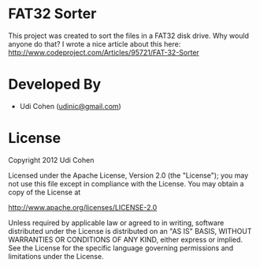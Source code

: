 FAT32 Sorter
==============

This project was created to sort the files in a FAT32 disk drive.
Why would anyone do that? I wrote a nice article about this here: http://www.codeproject.com/Articles/95721/FAT-32-Sorter

Developed By
============

* Udi Cohen (udinic@gmail.com)



License
=======

Copyright 2012 Udi Cohen

Licensed under the Apache License, Version 2.0 (the "License");
you may not use this file except in compliance with the License.
You may obtain a copy of the License at

   http://www.apache.org/licenses/LICENSE-2.0

Unless required by applicable law or agreed to in writing, software
distributed under the License is distributed on an "AS IS" BASIS,
WITHOUT WARRANTIES OR CONDITIONS OF ANY KIND, either express or implied.
See the License for the specific language governing permissions and
limitations under the License.
